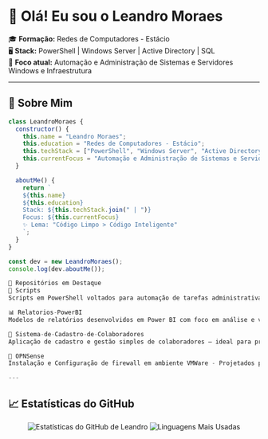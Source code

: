 # 👋 Olá! Eu sou o Leandro Moraes

🎓 **Formação:** Redes de Computadores - Estácio  
🖥️ **Stack:** PowerShell | Windows Server | Active Directory | SQL  
🚀 **Foco atual:** Automação e Administração de Sistemas e Servidores Windows e Infraestrutura

---

## 🧩 Sobre Mim

```javascript
class LeandroMoraes {
  constructor() {
    this.name = "Leandro Moraes";
    this.education = "Redes de Computadores - Estácio";
    this.techStack = ["PowerShell", "Windows Server", "Active Directory", "SQL"];
    this.currentFocus = "Automação e Administração de Sistemas e Servidores Windows";
  }

  aboutMe() {
    return `
    ${this.name}
    ${this.education}
    Stack: ${this.techStack.join(" | ")}
    Focus: ${this.currentFocus}
    ✨ Lema: "Código Limpo > Código Inteligente"
    `;
  }
}

const dev = new LeandroMoraes();
console.log(dev.aboutMe());

📂 Repositórios em Destaque
🔧 Scripts
Scripts em PowerShell voltados para automação de tarefas administrativas em ambientes Windows.

📊 Relatorios-PowerBI
Modelos de relatórios desenvolvidos em Power BI com foco em análise e visualização de dados operacionais.

👥 Sistema-de-Cadastro-de-Colaboradores
Aplicação de cadastro e gestão simples de colaboradores — ideal para protótipos e ambientes internos.

🔧 OPNSense
Instalação e Configuração de firewall em ambiente VMWare - Projetados para estudos e experimentação de rede.

---
```
## 📈 Estatísticas do GitHub

<div align="center">

  <img src="https://github-readme-stats.vercel.app/api?username=leandromrss&show_icons=true&theme=radical" alt="Estatísticas do GitHub de Leandro" />

  <img src="https://github-readme-stats.vercel.app/api/top-langs/?username=leandromrss&layout=compact&theme=radical" alt="Linguagens Mais Usadas" />

</div>

